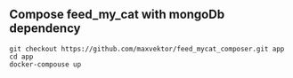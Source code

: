 ## Compose feed_my_cat with mongoDb dependency
```
git checkout https://github.com/maxvektor/feed_mycat_composer.git app
cd app
docker-compouse up
```